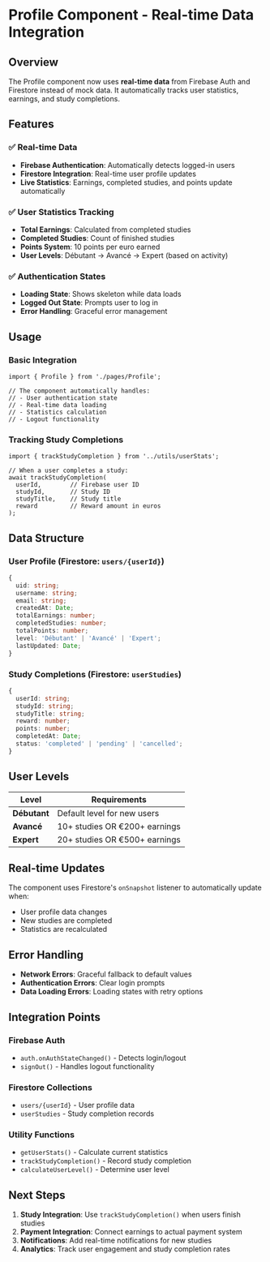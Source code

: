 # Profile Component - Real-time Data Integration

## Overview
The Profile component now uses **real-time data** from Firebase Auth and Firestore instead of mock data. It automatically tracks user statistics, earnings, and study completions.

## Features

### ✅ Real-time Data
- **Firebase Authentication**: Automatically detects logged-in users
- **Firestore Integration**: Real-time user profile updates
- **Live Statistics**: Earnings, completed studies, and points update automatically

### ✅ User Statistics Tracking
- **Total Earnings**: Calculated from completed studies
- **Completed Studies**: Count of finished studies
- **Points System**: 10 points per euro earned
- **User Levels**: Débutant → Avancé → Expert (based on activity)

### ✅ Authentication States
- **Loading State**: Shows skeleton while data loads
- **Logged Out State**: Prompts user to log in
- **Error Handling**: Graceful error management

## Usage

### Basic Integration
```tsx
import { Profile } from './pages/Profile';

// The component automatically handles:
// - User authentication state
// - Real-time data loading
// - Statistics calculation
// - Logout functionality
```

### Tracking Study Completions
```tsx
import { trackStudyCompletion } from '../utils/userStats';

// When a user completes a study:
await trackStudyCompletion(
  userId,        // Firebase user ID
  studyId,       // Study ID
  studyTitle,    // Study title
  reward         // Reward amount in euros
);
```

## Data Structure

### User Profile (Firestore: `users/{userId}`)
```typescript
{
  uid: string;
  username: string;
  email: string;
  createdAt: Date;
  totalEarnings: number;
  completedStudies: number;
  totalPoints: number;
  level: 'Débutant' | 'Avancé' | 'Expert';
  lastUpdated: Date;
}
```

### Study Completions (Firestore: `userStudies`)
```typescript
{
  userId: string;
  studyId: string;
  studyTitle: string;
  reward: number;
  points: number;
  completedAt: Date;
  status: 'completed' | 'pending' | 'cancelled';
}
```

## User Levels

| Level | Requirements |
|-------|-------------|
| **Débutant** | Default level for new users |
| **Avancé** | 10+ studies OR €200+ earnings |
| **Expert** | 20+ studies OR €500+ earnings |

## Real-time Updates

The component uses Firestore's `onSnapshot` listener to automatically update when:
- User profile data changes
- New studies are completed
- Statistics are recalculated

## Error Handling

- **Network Errors**: Graceful fallback to default values
- **Authentication Errors**: Clear login prompts
- **Data Loading Errors**: Loading states with retry options

## Integration Points

### Firebase Auth
- `auth.onAuthStateChanged()` - Detects login/logout
- `signOut()` - Handles logout functionality

### Firestore Collections
- `users/{userId}` - User profile data
- `userStudies` - Study completion records

### Utility Functions
- `getUserStats()` - Calculate current statistics
- `trackStudyCompletion()` - Record study completion
- `calculateUserLevel()` - Determine user level

## Next Steps

1. **Study Integration**: Use `trackStudyCompletion()` when users finish studies
2. **Payment Integration**: Connect earnings to actual payment system
3. **Notifications**: Add real-time notifications for new studies
4. **Analytics**: Track user engagement and study completion rates

